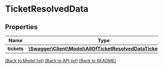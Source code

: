 # TicketResolvedData

## Properties
Name | Type | Description | Notes
------------ | ------------- | ------------- | -------------
**tickets** | [**\Swagger\Client\Model\AllOfTicketResolvedDataTicketsItems[]**](.md) |  | [optional] 

[[Back to Model list]](../../README.md#documentation-for-models) [[Back to API list]](../../README.md#documentation-for-api-endpoints) [[Back to README]](../../README.md)

